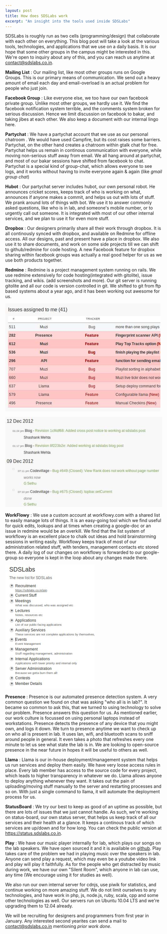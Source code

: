 ```yaml
---
layout: post
title: How does SDSLabs work
excerpt: "An insight into the tools used inside SDSLabs"
---
```

SDSLabs is roughly run as two cells
 (programming/design) that collaborate with each
 other on everything. This blog post will take a
 look at the various tools, technologies, and
 applications that we use on a daily basis. It is
 our hope that some other groups in the campus
 might be interested in this. We're open to
 inquiry about any of this, and you can reach us
 anytime at contact@sdslabs.co.in.

**Mailing List** : Our mailing list, like most other groups runs on Google Groups. 
This is our primary means of communication. We send out a heavy amount of email 
each day and email-overload is an actual problem for people who just join.

**Facebook Group** : Like everyone else, we too have our own facebook private group.
Unlike most other groups, we hardly use it. We find the facebook notification 
system terrible, and the comments system broken for serious discussion. Hence we 
limit discussion on facebook to bakar, and taking jibes at each other. 
We also keep a document with our internal lingo here.

**Partychat** : We have a partychat account that we use as our personal chatroom
. We would have used Campfire, but its cost raises some barriers. 
Partychat, on the other hand creates a chatroom within gtalk chat for free.
 Partychat helps us remain in continous communication with everyone, while
 moving non-serious stuff away from email. We all hang around at partychat, 
and most of our bakar sessions have shifted from facebook to chat. 
Partychat is a special kind of group-chat, which allows everyone to 
see logs, and it works without having to invite everyone again & again (like _gmail group chat_)

**Hubot** : Our partychat server includes hubot, our own personal robot. 
He announces cricket scores, keeps track of who is working on what, 
announces if anyone makes a commit, and helps us out with lots of stuff.
 We prank around lots of things with bot. 
We use it to answer commonly asked questions, like who is in lab, and
 someone's mobile number, or to urgently call out someone. It is 
integrated with most of our other internal services, and we plan to use it
for even more stuff.

**Dropbox** : Our designers primarily share all their work through dropbox.
 It is all continously synced with dropbox, and available on Redmine 
for offline access. All our designs, past and present have a place in
 dropbox. We also use it to share documents, and work on some side 
projects till we can shift to github/redmine for code hosting. 
A new Facebook feature for dropbox sharing
within facebook groups was actually a real
good helper for us as we use both products together.

**Redmine** : Redmine is a project management system running on rails.
 We use redmine extensively for code hosting(integrated with gitolite), 
issue tracking, and wikis. (add screenshots and more). Our git server is 
running gitolite and all our code is version controlled in git. We shifted to git
from ftp based systems about a year ago, and it has been working out awesome
for us.

![List of bugs assigned in Redmine](/images/posts/redmine_1.jpg)

![Recent Activity Page](/images/posts/redmine_2.jpg)

**WorkFlowy** : We use a custom account at workflowy.com with a shared list
 to easily manage lots of things. It is an easy-going tool which we find 
useful for quick edits, lookups and at times when creating a google-doc or
 an issue in redmine would be an overkill. We find that the list system of 
workflowy is an excellent place to chalk out ideas and hold brainstorming
 sessions in writing easily. Workflowy keeps track of most of our 
administration related stuff, with tenders,
 management contacts etc stored there. A daily log of our changes on
 workflowy is forwarded to our google-group so everyone is kept in 
 the loop about any changes made there.

![Workflowy Home Page](/images/posts/workflowy.jpg)

**Presence** : Presence is our automated presence detection system.
 A very common question we found on chat was asking "who all is in lab?".
 It became so common to ask this, that we turned to using technology to
 solve our problem. Presence answers this question for us. As mentioned
 earlier, our work culture is focussed on using personal laptops instead
 of workstations. Presence detects the presence of any device that you
 might own, and logs it down. We turn to presence anytime we want to check
 up on who all is present in lab. It uses lan, wifi, and bluetooth scans 
to sniff around people in general. It even takes a photo that refreshes 
every one minute to let us see what state the lab is in. We are looking 
to open-source presence in the near future in hopes it will be useful 
to others as well.

**Llama** : Llama is our in-house
 deployment/management system that helps us run
 services and deploy them easily. We have very
 loose access rules in place. Every lab member has access to the
 source code for every project, which leads to higher transparency in whatever we do.
Llama allows anyone to deploy anything whenever they want. It takes out the pain of
 uploading/moving stuff manually to the server and
 restarting processes and so on. With just a single command to llama,
 it will automate the deployment process for us.

**StatusBoard** : We try our best to keep as good of an uptime
 as possible, but there are lots of
 issues that we just cannot handle. As such, we're
 working on status-board, our own status server,
 that helps us keep track of all our services and
 their health at a glance. It keeps a continous
 track of which services are up/down and for how
 long. You can check the public version at <https://status.sdslabs.co.in>.

**Play** :  We have our music player internally for lab, which plays our songs on the 
lab speakers. We have open sourced it and it is available on [github](https://github.com/sdslabs/play).
Play takes care of the problem we had in playing music over the speakers in lab.
Anyone can send play a request, which may even be a youtube video link and play will play it faithfully.
As for the people who get distracted by music during work, we have our own "Silent Room", which
anyone in lab can use, any time (We encourage using it for studies as well).

We also run our own internal server for cdnjs, use piwik for statistics, 
and continue working on more amazing stuff. We do not limit ourselves
 to any technologies, and have work in php, js, node.js, ruby, scala,
 cpp and some other technologies as well. Our servers run on Ubuntu
 10.04 LTS and we're upgrading them to 12.04 already.

We will be recruiting for designers and programmers from first year in January.
 Any interested second yearites can send a mail to contact@sdslabs.co.in
 mentioning *prior work done*.
